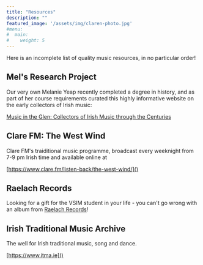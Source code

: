 ```yaml
---
title: "Resources"
description: ""
featured_image: '/assets/img/claren-photo.jpg'
#menu:
#  main:
#    weight: 5
---
```


Here is an incomplete list of quality music resources, in no particular order!

## Mel's Research Project

Our very own Melanie Yeap recently completed a degree in history, and as part of her course requirements curated this highly informative website on the early collectors of Irish music:

[Music in the Glen: Collectors of Irish Music through the
Centuries](https://musicintheglen.my.canva.site/)

## Clare FM: The West Wind

Clare FM's traiditional music programme, broadcast every weeknight from 7-9 pm Irish time and available online at

[https://www.clare.fm/listen-back/the-west-wind/]()

## Raelach Records

Looking for a gift for the VSIM student in your life - you can't go wrong with an album from [Raelach Records](https://www.raelachrecords.com/)!

## Irish Traditional Music Archive

The well for Irish traditional music, song and dance.

[https://www.itma.ie]()
